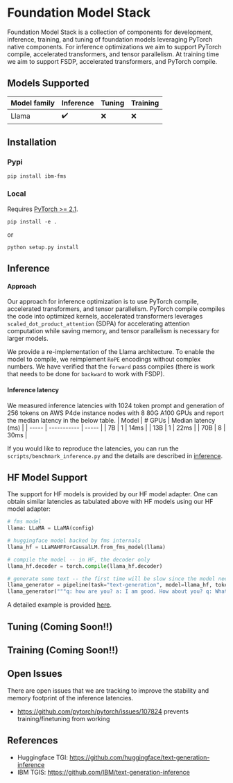 # Foundation Model Stack

Foundation Model Stack is a collection of components for development, inference, training, and tuning of foundation models leveraging PyTorch native components. For inference optimizations we aim to support PyTorch compile, accelerated transformers, and tensor parallelism. At training time we aim to support FSDP, accelerated transformers, and PyTorch compile.

## Models Supported
| Model family | Inference | Tuning | Training |
| ----------- | ---------- | -------- | ----- |
| Llama | :heavy_check_mark: | :x: | :x: |

## Installation

### Pypi

```
pip install ibm-fms
```

### Local

Requires [PyTorch >= 2.1](https://pytorch.org/get-started/locally/).

```
pip install -e .
```
or
```
python setup.py install
```


## Inference

#### Approach
Our approach for inference optimization is to use PyTorch compile, accelerated transformers, and tensor parallelism. PyTorch compile compiles the code into optimized kernels, accelerated transformers leverages `scaled_dot_product_attention` (SDPA) for accelerating attention computation while saving memory, and tensor parallelism is necessary for larger models.

We provide a re-implementation of the Llama architecture. To enable the model to compile, we reimplement `RoPE` encodings without complex numbers. We have verified that the `forward` pass compiles (there is work that needs to be done for `backward` to work with FSDP).

#### Inference latency
We measured inference latencies with 1024 token prompt and generation of 256 tokens on AWS P4de instance nodes with 8 80G A100 GPUs and report the median latency in the below table.
| Model | # GPUs | Median latency (ms) |
| ----- | ----------- | ----- |
| 7B | 1 | 14ms |
| 13B | 1 | 22ms |
| 70B | 8 | 30ms |

If you would like to reproduce the latencies, you can run the `scripts/benchmark_inference.py` and the details are described in [inference](./scripts).

## HF Model Support

The support for HF models is provided by our HF model adapter. One can obtain similar latencies as tabulated above with HF models using our HF model adapter:

```python
# fms model
llama: LLaMA = LLaMA(config)

# huggingface model backed by fms internals
llama_hf = LLaMAHFForCausalLM.from_fms_model(llama)

# compile the model -- in HF, the decoder only
llama_hf.decoder = torch.compile(llama_hf.decoder)

# generate some text -- the first time will be slow since the model needs to be compiled, but subsequent generations should be faster.
llama_generator = pipeline(task="text-generation", model=llama_hf, tokenizer=tokenizer)
llama_generator("""q: how are you? a: I am good. How about you? q: What is the weather like today? a:""")
```

A detailed example is provided [here](./notebooks/hf_llama_generation_example.ipynb).

## Tuning (Coming Soon!!)

## Training (Coming Soon!!)

## Open Issues
There are open issues that we are tracking to improve the stability and memory footprint of the inference latencies.

* https://github.com/pytorch/pytorch/issues/107824 prevents training/finetuning from working

## References

* Huggingface TGI: https://github.com/huggingface/text-generation-inference
* IBM TGIS: https://github.com/IBM/text-generation-inference
